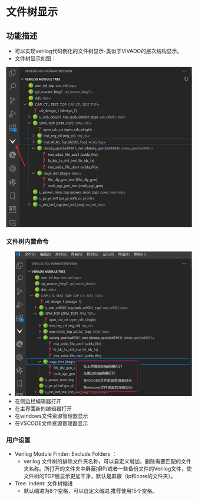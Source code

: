 # 文件树显示
## 功能描述
 - 可以实现verilog代码例化的文件树显示-类似于VIVADO的层次结构显示。
 - 文件树显示如图：

 ![文件树显示](./Snipaste_2024-04-13_20-53-55.png)
### 文件树内置命令
   - ![文件树内置命令](./snipaste_2024-04-13_20-57-07.png)
   - 在侧边栏编辑器打开 
   - 在主界面新的编辑器打开
   - 在windows文件资源管理器显示
   - 在VSCODE文件资源管理器显示
### 用户设置
- Verilog Module Finder: Exclude Folders ：
   - verilog 文件树的排除文件夹名称，可以自定义增加，删除需要匹配的文件夹名称。所打开的文件夹中屏蔽掉IP/或者一些备份文件的Verilog文件，使文件树的TOP层显示更加干净，默认是屏蔽（ip和core的文件夹）。
- Tree: Indent: 文件树缩进
   - 默认缩进为8个空格，可以自定义缩进,推荐使用15个空格。
  